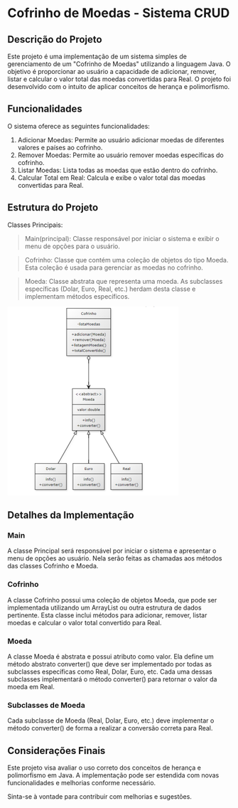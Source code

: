 
# Cofrinho de Moedas - Sistema CRUD

## Descrição do Projeto

Este projeto é uma implementação de um sistema simples de gerenciamento de um "Cofrinho de Moedas" utilizando a linguagem Java. O objetivo é proporcionar ao usuário a capacidade de adicionar, remover, listar e calcular o valor total das moedas convertidas para Real. O projeto foi desenvolvido com o intuito de aplicar conceitos de herança e polimorfismo.

## Funcionalidades

O sistema oferece as seguintes funcionalidades:

1. Adicionar Moedas: Permite ao usuário adicionar moedas de diferentes valores e países ao cofrinho.
2. Remover Moedas: Permite ao usuário remover moedas específicas do cofrinho.
3. Listar Moedas: Lista todas as moedas que estão dentro do cofrinho.
4. Calcular Total em Real: Calcula e exibe o valor total das moedas convertidas para Real.

## Estrutura do Projeto
Classes Principais:

> Main(principal): Classe responsável por iniciar o sistema e exibir o menu de opções para o usuário. 

> Cofrinho: Classe que contém uma coleção de objetos do tipo Moeda. Esta coleção é usada para gerenciar as moedas no cofrinho.

> Moeda: Classe abstrata que representa uma moeda. As subclasses específicas (Dolar, Euro, Real, etc.) herdam desta classe e implementam métodos específicos.

![alt text](diagrama.png)

## Detalhes da Implementação

### Main
A classe Principal será responsável por iniciar o sistema e apresentar o menu de opções ao usuário. Nela serão feitas as chamadas aos métodos das classes Cofrinho e Moeda.

### Cofrinho
A classe Cofrinho possui uma coleção de objetos Moeda, que pode ser implementada utilizando um ArrayList ou outra estrutura de dados pertinente. Esta classe inclui métodos para adicionar, remover, listar moedas e calcular o valor total convertido para Real.

### Moeda
A classe Moeda é abstrata e possui atributo como valor. Ela define um método abstrato converter() que deve ser implementado por todas as subclasses específicas como Real, Dolar, Euro, etc. Cada uma dessas subclasses implementará o método converter() para retornar o valor da moeda em Real.

### Subclasses de Moeda
Cada subclasse de Moeda (Real, Dolar, Euro, etc.) deve implementar o método converter() de forma a realizar a conversão correta para Real. 

## Considerações Finais
Este projeto visa avaliar o uso correto dos conceitos de herança e polimorfismo em Java. A implementação pode ser estendida com novas funcionalidades e melhorias conforme necessário.

Sinta-se à vontade para contribuir com melhorias e sugestões.

